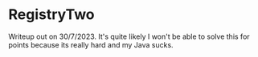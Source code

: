 # RegistryTwo

Writeup out on 30/7/2023. It's quite likely I won't be able to solve this for points because its really hard and my Java sucks.&#x20;
